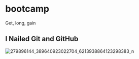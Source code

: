 # bootcamp
Get, long, gain

## I Nailed Git and GitHub

![279896144_389640923022704_6213938864123298383_n](https://user-images.githubusercontent.com/120271879/207671135-2229750d-0846-4758-8450-89c4f483e43d.jpg)
